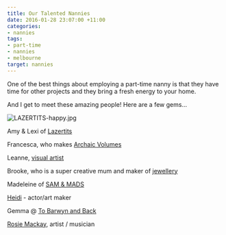 ```yaml
---
title: Our Talented Nannies
date: 2016-01-28 23:07:00 +11:00
categories:
- nannies
tags:
- part-time
- nannies
- melbourne
target: nannies
---
```


One of the best things about employing a part-time nanny is that they have time for other projects and they bring a fresh energy to your home.

And I get to meet these amazing people! Here are a few gems...

![LAZERTITS-happy.jpg](/uploads/LAZERTITS-happy.jpg)

Amy & Lexi of [Lazertits](http://lazertits.bandcamp.com/album/aubergine-dreams-ep)

Francesca, who makes [Archaic Volumes](http://www.archaicvolumes.bigcartel.com/products)

Leanne, [visual artist](http://www.leannewaterhouse.com/)

Brooke, who is a super creative mum and maker of [jewellery](http://www.lovedabead.com/)

Madeleine of [SAM & MADS](www.instagram.com/samandmads)

[Heidi](www.heidivalkenburg.com) - actor/art maker

Gemma @ [To Barwyn and Back](http://www.tobarwynandback.com/)

[Rosie Mackay](https://rosiemackayisthis.wordpress.com/), artist / musician
